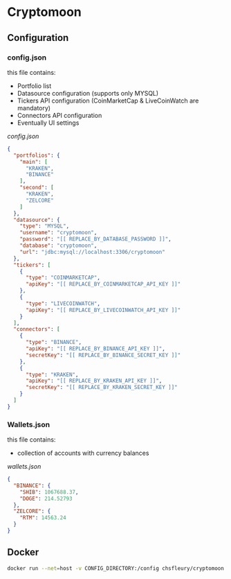 # Cryptomoon

## Configuration

### config.json

this file contains:
* Portfolio list
* Datasource configuration (supports only MYSQL)
* Tickers API configuration (CoinMarketCap & LiveCoinWatch are mandatory)
* Connectors API configuration
* Eventually UI settings

_config.json_
```json
{
  "portfolios": {
    "main": [
      "KRAKEN",
      "BINANCE"
    ],
    "second": [
      "KRAKEN",
      "ZELCORE"
    ]
  },
  "datasource": {
    "type": "MYSQL",
    "username": "cryptomoon",
    "password": "[[ REPLACE_BY_DATABASE_PASSWORD ]]",
    "database": "cryptomoon",
    "url": "jdbc:mysql://localhost:3306/cryptomoon"
  },
  "tickers": [
    {
      "type": "COINMARKETCAP",
      "apiKey": "[[ REPLACE_BY_COINMARKETCAP_API_KEY ]]"
    },
    {
      "type": "LIVECOINWATCH",
      "apiKey": "[[ REPLACE_BY_LIVECOINWATCH_API_KEY ]]"
    }
  ],
  "connectors": [
    {
      "type": "BINANCE",
      "apiKey": "[[ REPLACE_BY_BINANCE_API_KEY ]]",
      "secretKey": "[[ REPLACE_BY_BINANCE_SECRET_KEY ]]"
    },
    {
      "type": "KRAKEN",
      "apiKey": "[[ REPLACE_BY_KRAKEN_API_KEY ]]",
      "secretKey": "[[ REPLACE_BY_KRAKEN_SECRET_KEY ]]"
    }
  ]
}
```

### Wallets.json

this file contains:
* collection of accounts with currency balances

_wallets.json_
```json
{
  "BINANCE": {
    "SHIB": 1067688.37,
    "DOGE": 214.52793
  },
  "ZELCORE": {
    "RTM": 14563.24
  }
}
```

## Docker

```bash
docker run --net=host -v CONFIG_DIRECTORY:/config chsfleury/cryptomoon
```
